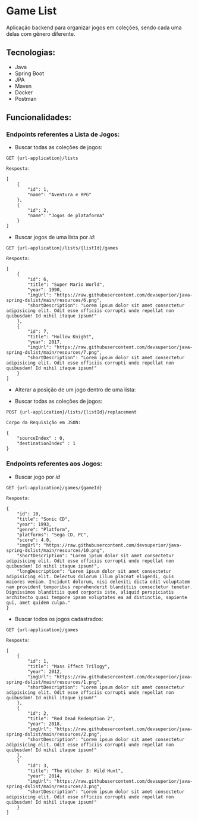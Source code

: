 # Game List

Aplicação backend para organizar jogos em coleções, sendo cada uma delas com gênero diferente.

## Tecnologias:

- Java
- Spring Boot
- JPA
- Maven
- Docker
- Postman

## Funcionalidades:

### Endpoints referentes a Lista de Jogos:

- Buscar todas as coleções de jogos:

```
GET {url-application}/lists

Resposta:

[
    {
        "id": 1,
        "name": "Aventura e RPG"
    },
    {
        "id": 2,
        "name": "Jogos de plataforma"
    }
]
```

- Buscar jogos de uma lista por *id*:

```
GET {url-application}/lists/{listId}/games

Resposta:

[
    {
        "id": 6,
        "title": "Super Mario World",
        "year": 1990,
        "imgUrl": "https://raw.githubusercontent.com/devsuperior/java-spring-dslist/main/resources/6.png",
        "shortDescription": "Lorem ipsum dolor sit amet consectetur adipisicing elit. Odit esse officiis corrupti unde repellat non quibusdam! Id nihil itaque ipsum!"
    },
    {
        "id": 7,
        "title": "Hollow Knight",
        "year": 2017,
        "imgUrl": "https://raw.githubusercontent.com/devsuperior/java-spring-dslist/main/resources/7.png",
        "shortDescription": "Lorem ipsum dolor sit amet consectetur adipisicing elit. Odit esse officiis corrupti unde repellat non quibusdam! Id nihil itaque ipsum!"
    }
]
```

- Alterar a posição de um jogo dentro de uma lista:

- Buscar todas as coleções de jogos:

```
POST {url-application}/lists/{listId}/replacement

Corpo da Requisição em JSON:

{
    "sourceIndex" : 0,
    "destinationIndex" : 1
}
```

### Endpoints referentes aos Jogos:

- Buscar jogo por *id*

```
GET {url-application}/games/{gameId}

Resposta:

{
    "id": 10,
    "title": "Sonic CD",
    "year": 1993,
    "genre": "Platform",
    "platforms": "Sega CD, PC",
    "score": 4.0,
    "imgUrl": "https://raw.githubusercontent.com/devsuperior/java-spring-dslist/main/resources/10.png",
    "shortDescription": "Lorem ipsum dolor sit amet consectetur adipisicing elit. Odit esse officiis corrupti unde repellat non quibusdam! Id nihil itaque ipsum!",
    "longDescription": "Lorem ipsum dolor sit amet consectetur adipisicing elit. Delectus dolorum illum placeat eligendi, quis maiores veniam. Incidunt dolorum, nisi deleniti dicta odit voluptatem nam provident temporibus reprehenderit blanditiis consectetur tenetur. Dignissimos blanditiis quod corporis iste, aliquid perspiciatis architecto quasi tempore ipsam voluptates ea ad distinctio, sapiente qui, amet quidem culpa."
}
```

- Buscar todos os jogos cadastrados:

```
GET {url-application}/games

Resposta:

[
    {
        "id": 1,
        "title": "Mass Effect Trilogy",
        "year": 2012,
        "imgUrl": "https://raw.githubusercontent.com/devsuperior/java-spring-dslist/main/resources/1.png",
        "shortDescription": "Lorem ipsum dolor sit amet consectetur adipisicing elit. Odit esse officiis corrupti unde repellat non quibusdam! Id nihil itaque ipsum!"
    },
    {
        "id": 2,
        "title": "Red Dead Redemption 2",
        "year": 2018,
        "imgUrl": "https://raw.githubusercontent.com/devsuperior/java-spring-dslist/main/resources/2.png",
        "shortDescription": "Lorem ipsum dolor sit amet consectetur adipisicing elit. Odit esse officiis corrupti unde repellat non quibusdam! Id nihil itaque ipsum!"
    },
    {
        "id": 3,
        "title": "The Witcher 3: Wild Hunt",
        "year": 2014,
        "imgUrl": "https://raw.githubusercontent.com/devsuperior/java-spring-dslist/main/resources/3.png",
        "shortDescription": "Lorem ipsum dolor sit amet consectetur adipisicing elit. Odit esse officiis corrupti unde repellat non quibusdam! Id nihil itaque ipsum!"
    }
]
```





